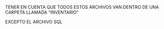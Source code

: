 TENER EN CUENTA QUE TODOS ESTOS ARCHIVOS VAN DENTRO DE UNA CARPETA LLAMADA "INVENTARIO"

EXCEPTO EL ARCHIVO SQL
